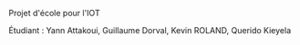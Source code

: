 Projet d'école pour l'IOT

Étudiant : Yann Attakoui, Guillaume Dorval, Kevin ROLAND, Querido Kieyela
